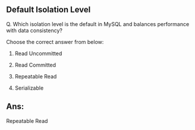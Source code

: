 ## Default Isolation Level

Q. Which isolation level is the default in MySQL and balances performance with data consistency?

Choose the correct answer from below:
  
  1. Read Uncommitted

  2. Read Committed

  3. Repeatable Read

  4. Serializable

## Ans:
Repeatable Read
